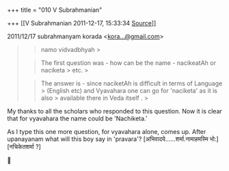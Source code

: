 +++
title = "010 V Subrahmanian"

+++
[[V Subrahmanian	2011-12-17, 15:33:34 [Source](https://groups.google.com/g/bvparishat/c/qVgrgpq2n6Y)]]



  
  

2011/12/17 subrahmanyam korada \<[kora...@gmail.com]()\>

  

> 
> > namo vidvadbhyah >
> 
> > 
> > 
> > 
> > 
> > The first question was - how can be the name - nacikeatAh or naciketa > etc. >
> 
> > 
> > 
> > 
> > 
> > The answer is - since naciketAh is difficult in terms of Language > (English etc) and Vyavahara one can go for 'naciketa' as it is also > available there in Veda itself . >
> 

  

My thanks to all the scholars who responded to this question. Now it is clear that for vyavahara the name could be 'Nachiketa.' 

  

As I type this one more question, for vyavahara alone, comes up. After upanayanam what will this boy say in 'pravara'?
\[अभिवादये......शर्मा.नामाहमस्मि भो:\] \[नचिकेतशर्मा ?\]



